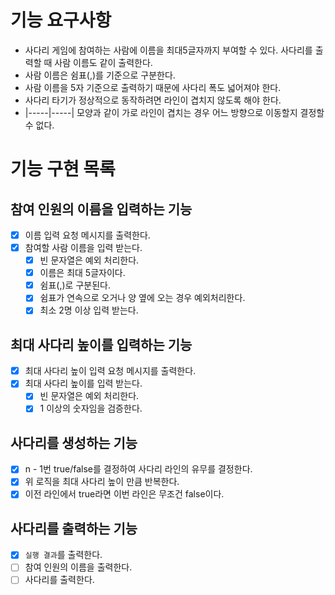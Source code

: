 # 기능 요구사항

* 사다리 게임에 참여하는 사람에 이름을 최대5글자까지 부여할 수 있다. 사다리를 출력할 때 사람 이름도 같이 출력한다.
* 사람 이름은 쉼표(,)를 기준으로 구분한다.
* 사람 이름을 5자 기준으로 출력하기 때문에 사다리 폭도 넓어져야 한다.
* 사다리 타기가 정상적으로 동작하려면 라인이 겹치지 않도록 해야 한다.
* |-----|-----| 모양과 같이 가로 라인이 겹치는 경우 어느 방향으로 이동할지 결정할 수 없다.

# 기능 구현 목록

## 참여 인원의 이름을 입력하는 기능
- [x] 이름 입력 요청 메시지를 출력한다.
- [x] 참여할 사람 이름을 입력 받는다.
  - [x] 빈 문자열은 예외 처리한다. 
  - [x] 이름은 최대 5글자이다.
  - [x] 쉼표(,)로 구분된다.
  - [x] 쉼표가 연속으로 오거나 양 옆에 오는 경우 예외처리한다.
  - [x] 최소 2명 이상 입력 받는다.

## 최대 사다리 높이를 입력하는 기능
- [x] 최대 사다리 높이 입력 요청 메시지를 출력한다. 
- [x] 최대 사다리 높이를 입력 받는다.
  - [x] 빈 문자열은 예외 처리한다.
  - [x] 1 이상의 숫자임을 검증한다.

## 사다리를 생성하는 기능 
- [x] n - 1번 true/false를 결정하여 사다리 라인의 유무를 결정한다.
- [x] 위 로직을 최대 사다리 높이 만큼 반복한다.
- [x] 이전 라인에서 true라면 이번 라인은 무조건 false이다.

## 사다리를 출력하는 기능
- [x] `실행 결과`를 출력한다. 
- [ ] 참여 인원의 이름을 출력한다.
- [ ] 사다리를 출력한다.
